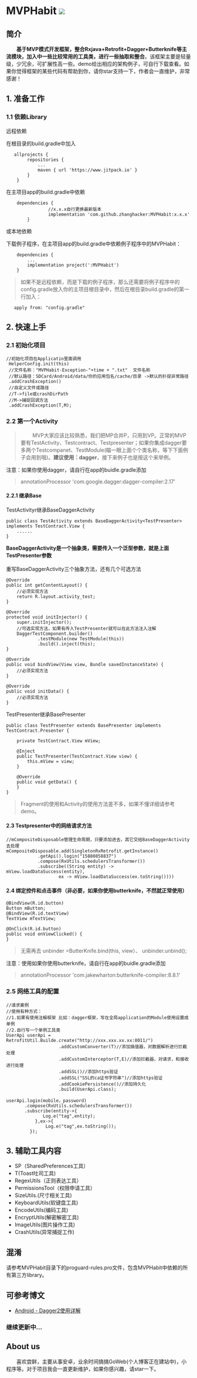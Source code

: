 # MVPHabit [![](https://www.jitpack.io/v/zhanghacker/HelperHabit.svg)](https://www.jitpack.io/#zhanghacker/HelperHabit)

## 简介
&emsp;&emsp;**基于MVP模式开发框架，整合Rxjava+Retrofit+Dagger+Butterknife等主流模块，加入中一些比较常用的工具类，进行一些抽取和整合**。该框架主要是轻量级，少冗余，可扩展性高一些。demo给出相应的架构例子，可自行下载查看。如果你觉得框架的某些代码有帮助到你，请你star支持一下，作者会一直维护，非常感谢！

## 1. 准备工作
### 1.1 依赖Library
远程依赖

在根目录的build.gradle中加入

       allprojects {
            repositories {
                ...
                maven { url 'https://www.jitpack.io' }
            }
        } 
在主项目app的build.gradle中依赖
    
        dependencies {
                    //x.x.x自行更换最新版本
        	        implementation 'com.github.zhanghacker:MVPHabit:x.x.x'
        	}
或本地依赖

下载例子程序，在主项目app的build.gradle中依赖例子程序中的MVPHabit：

        dependencies {	
            ...
            implementation project(':MVPHabit')
        }
>如果不是远程依赖，而是下载的例子程序，那么还需要将例子程序中的config.gradle放入你的主项目根目录中，然后在根目录build.gradle的第一行加入：

       apply from: "config.gradle" 
## 2. 快速上手

### 2.1 初始化项目
	//初始化项目在Applicatin里面调用
	 HelperConfig.init(this)
	 //文件名称："MVPHabit-Exception-"+time + ".txt"  文件名称
     //默认路径：SDCard/Android/data/你的应用包名/cache/目录 ->默认的扑捉异常路径
	 .addCrashException()
	 //自定义文件或路径
	 //T->file或crashDirPath
	 //M->捕捉回调方法
	 .addCrashException(T,M);
### 2.2 第一个Activity
>&emsp;&emsp; MVP大家应该比较熟悉，我们把MP合并P，只用到VP。正常的MVP要有TestActivity、Testcontract、Testpresenter；如果你集成dagger要多两个Testcompanet、TestModule(瞄一眼上面个个类名称，等下下面例子会用到哦)。**建议使用：dagger**，接下来例子也是按这个来举例。</br>

注意：如果你使用dagger，请自行在app的buidle.gradle添加
>annotationProcessor 'com.google.dagger:dagger-compiler:2.17'
#### 2.2.1 继承Base
TestActivityr继承BaseDaggerActivity</br>

	public class TestActivity extends BaseDaggerActivity<TestPresenter> implements TestContract.View {
		......
	}

**BaseDaggerActivity是一个抽象类，需要传入一个泛型参数，就是上面TestPresenter参数**</br></br>
重写BaseDaggerActivity三个抽象方法，还有几个可选方法

	@Override
    public int getContentLayout() {
		//必须实现方法
        return R.layout.activity_test;
    }

    @Override
    protected void initInjector() {
        super.initInjector();
		//可选实现方法，如果有传入TestPresenter就可以在此方法注入注解
        DaggerTestComponent.builder()
                .testModule(new TestModule(this))
                .build().inject(this);
    }

    @Override
    public void bindView(View view, Bundle savedInstanceState) {
		//必须实现方法
    }

    @Override
    public void initData() {
		//必须实现方法
    }
TestPresenter继承BasePresenter</br>

	public class TestPresenter extends BasePresenter implements TestContract.Presenter {

    	private TestContract.View mView;

    	@Inject
    	public TestPresenter(TestContract.View view) {
        	this.mView = view;
    	}

    	@Override
    	public void getData() {
    	}
	}
>Fragment的使用和Activity的使用方法差不多，如果不懂详细请参考demo。
#### 2.3 Testpresenter中的网络请求方法
	//mCompositeDisposable管理生命周期，只要添加进去，其它交给BaseDaggerActivity去处理
    mCompositeDisposable.add(SingletonRxRetrofit.getInstance()
                .getApi().login("15880858837")
                .compose(RxUtils.schedulersTransformer())
                .subscribe((String entity) -> mView.loadDataSuccess(entity),
                        ex -> mView.loadDataSuccess(ex.toString())))
#### 2.4 绑定控件和点击事件（非必要，如果你使用butterknife，不然就正常使用）

	@BindView(R.id.button)
    Button mButton;
    @BindView(R.id.textView)
    TextView mTextView;

	@OnClick(R.id.button)
    public void onViewClicked() {
    }
>无需再去 unbinder =ButterKnife.bind(this, view）、 unbinder.unbind();

注意：使用如果你使用butterknife，请自行在app的buidle.gradle添加
>annotationProcessor 'com.jakewharton:butterknife-compiler:8.8.1'
### 2.5 网络工具的配置
	//请求案例
	//使用有种方式：
	//1.如果有使用注解框架 比如：dagger框架，写在全局application的Module使用设置成单例
	//2.自行写一个单例工具类
	UserApi userApi = RetrofitUtil.Builde.create("http://xxx.xxx.xx.xx:8011/")
						.addCustomConverter(T)//添加插值器，对数据解析进行拦截处理
                        .addCustomInterceptor(T,E)//添加拦截器，对请求，和接收进行处理
                        .addSSL()//添加https验证
                        .addSSL("SSL的ca证书字符串")//添加https验证
                        .addCookiePersistence()//添加持久化
                        .build(UserApi.class);
            
    userApi.login(mobile，password)
           .compose(RxUtils.schedulersTransformer())
           .subscribe(entity->{
                  Log.e("tag",entity);
               },ex->{
                   Log.e("tag",ex.toString());
             });

## 3. 辅助工具内容
* SP（SharedPreferences工具）
* T(Toast吐司工具)
* RegexUtils（正则表达工具）
* PermissionsTool（权限申请工具）
* SizeUtils.(尺寸相关工具)
* KeyboardUtils(软键盘工具)
* EncodeUtils(编码工具)
* EncryptUtils(解密解密工具)
* ImageUtils(图片操作工具)
* CrashUtils(异常捕捉工作)
## 混淆
请参考MVPHabit目录下的proguard-rules.pro文件，包含MVPHabit中依赖的所有第三方library。

## 可参考博文
* [Android - Dagger2使用详解](https://www.jianshu.com/p/2cd491f0da01)

### 继续更新中...



## About us
&emsp;&emsp;喜欢尝鲜，主要从事安卓，业余时间搞搞GoWeb(个人博客正在建站中)，小程序等。对于项目我会一直更新维护，如果你感兴趣，请star一下。

</br>
</br>


